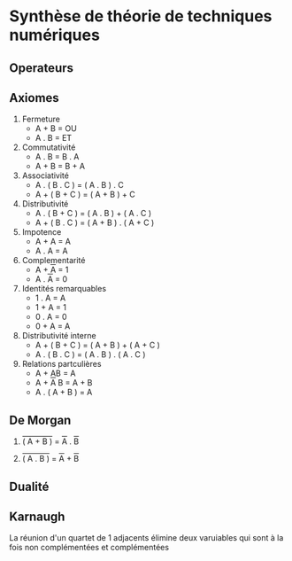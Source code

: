 # Synthèse de théorie de techniques numériques

## Operateurs

## Axiomes

1) Fermeture
    * A + B = OU
    * A . B = ET
2) Commutativité
    * A . B = B . A
    * A + B = B + A
3) Associativité
    * A . ( B . C ) = ( A . B ) . C
    * A + ( B + C ) = ( A + B ) + C
4) Distributivité
    * A . ( B + C ) = ( A . B ) + ( A . C )
    * A + ( B . C ) = ( A + B ) . ( A + C ) 
5) Impotence
    * A + A = A
    * A . A = A
6) Complementarité
    * A + <span style="text-decoration:overline">A</span> = 1
    * A . <span style="text-decoration:overline">A</span> = 0
7) Identités remarquables
    * 1 . A = A
    * 1 + A = 1
    * 0 . A = 0
    * 0 + A = A
8) Distributivité interne
    * A + ( B + C ) = ( A + B ) + ( A + C )
    * A . ( B . C ) = ( A . B ) . ( A . C )
9) Relations partculières
    * A + AB = A
    * A + <span style="text-decoration:overline">A</span> B = A + B
    * A . ( A + B ) = A

## De Morgan 

1) <span style="text-decoration:overline">( A + B )</span> = <span style="text-decoration:overline">A</span> . <span style="text-decoration:overline">B</span>

2) <span style="text-decoration:overline">( A . B )</span> = <span style="text-decoration:overline">A</span> + <span style="text-decoration:overline">B</span>

## Dualité

## Karnaugh

La réunion d'un quartet de 1 adjacents élimine deux varuiables qui sont à la fois non complémentées et complémentées

